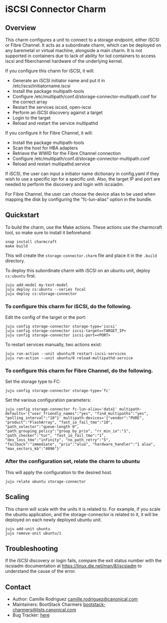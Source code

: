 # iSCSI Connector Charm

## Overview

This charm configures a unit to connect to a storage endpoint, either iSCSI or Fibre Channel. 
It acts as a subordinate charm, which can be deployed on any baremetal or virtual machine, 
alongside a main charm. It is not supported in containers due to lack of ability for lxd 
containers to access iscsi and fiberchannel hardware of the underlying kernel. 

If you configure this charm for iSCSI, it will:
- Generate an iSCSI initiator name and put it in /etc/iscsi/initiatorname.iscsi
- Install the package multipath-tools
- Configure /etc/multipath/conf.d/storage-connector-multipath.conf for the correct array
- Restart the services iscsid, open-iscsi
- Perform an iSCSI discovery against a target
- Login to the target
- Reload and restart the service multipathd

If you configure it for Fibre Channel, it will:
- Install the package multipath-tools
- Scan the host for HBA adapters
- Retrieve the WWID for the Fibre Channel connection
- Configure /etc/multipath/conf.d/storage-connector-multipath.conf
- Reload and restart multipathd.service

If iSCSI, the user can input a initiator name dictionary in config.yaml if they wish to use a
specific iqn for a specific unit. Also, the target IP and port are needed to perform
the discovery and login with iscsiadm. 

For Fibre Channel, the user can choose the device alias to be used when mapping the disk by 
configuring the "fc-lun-alias" option in the bundle.


## Quickstart

To build the charm, use the Make actions. These actions use the charmcraft tool, so make sure to install it beforehand:
```
snap install charmcraft
make build
```
This will create the `storage-connector.charm` file and place it in the `.build` directory.

To deploy this subordinate charm with iSCSI on an ubuntu unit, deploy `cs:ubuntu` first.
```
juju add-model my-test-model
juju deploy cs:ubuntu --series focal
juju deploy cs:storage-connector
```

### To configure this charm for iSCSI, do the following.

Edit the config of the target or the port:
```
juju config storage-connector storage-type='iscsi'
juju config storage-connector iscsi-target=<TARGET_IP> 
juju config storage-connector iscsi-port=<PORT>
```

To restart services manually, two actions exist:
```
juju run-action --unit ubuntu/0 restart-iscsi-services
juju run-action --unit ubuntu/0 reload-multipathd-service
```

### To configure this charm for Fibre Channel, do the following.

Set the storage type to FC:
```
juju config storage-connector storage-type='fc'
```
Set the various configuration parameters:
```
juju config storage-connector fc-lun-alias='data1' multipath-defaults='{"user_friendly_names":"yes", "find_multipaths":"yes", "polling_interval":"10"}' multipath-devices='{"vendor":"PURE", "product":"FlashArray", "fast_io_fail_tmo":"10", "path_selector":"queue-length 0", "path_grouping_policy":"group_by_prio", "rr_min_io":"1", "path_checker":"tur", "fast_io_fail_tmo":"1", "dev_loss_tmo":"infinity", "no_path_retry":"5", "failback":"immediate", "prio":"alua", "hardware_handler":"1 alua", "max_sectors_kb":"4096"}'
```

### After the configuration set, relate the charm to ubuntu

This will apply the configuration to the desired host.
```
juju relate ubuntu storage-connector
```

## Scaling

This charm will scale with the units it is related to. For example, if you scale the 
ubuntu application, and the storage-connector is related to it, it will be deployed on each 
newly deployed ubuntu unit. 
```
juju add-unit ubuntu
juju remove-unit ubuntu/1
```

## Troubleshooting

If the iSCSI discovery or login fails, compare the exit status number with the
iscsiadm documentation at https://linux.die.net/man/8/iscsiadm to understand the
cause of the error.


## Contact
 - Author: Camille Rodriguez <camille.rodriguez@canonical.com>
 - Maintainers: BootStack Charmers <bootstack-charmers@lists.canonical.com>
 - Bug Tracker: [here](https://bugs.launchpad.net/charm-storage-connector)
 